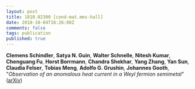 ```yaml
---
layout: post
title: 1810.02300 [cond-mat.mes-hall]
date: 2018-10-04T16:26:08Z
comments: false
tags: publication
published: true
---
```


<b>Clemens Schindler</b>, <b>Satya N. Guin</b>, <b>Walter Schnelle</b>, <b>Nitesh Kumar</b>, <b>Chenguang Fu</b>, <b>Horst Borrmann</b>, <b>Chandra Shekhar</b>, <b>Yang Zhang</b>, <b>Yan Sun</b>, <b>Claudia Felser</b>, <b>Tobias Meng</b>, <b>Adolfo G. Grushin</b>, <b>Johannes Gooth</b>, "<i>Observation of an anomalous heat current in a Weyl fermion semimetal</i>" ([arXiv](http://arxiv.org/abs/1810.02300v1))
